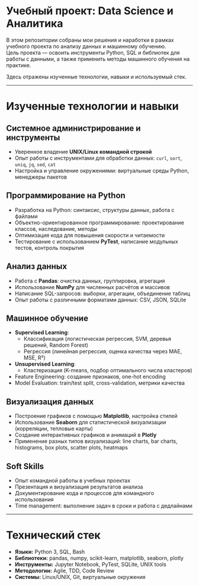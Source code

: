 # Учебный проект: Data Science и Аналитика

В этом репозитории собраны мои решения и наработки в рамках учебного проекта по анализу данных и машинному обучению.  
Цель проекта — освоить инструменты Python, SQL и библиотек для работы с данными, а также применить методы машинного обучения на практике.  

Здесь отражены изученные технологии, навыки и используемый стек.

---

# Изученные технологии и навыки

## Системное администрирование и инструменты
- Уверенное владение **UNIX/Linux командной строкой**  
- Опыт работы с инструментами для обработки данных: `curl`, `sort`, `uniq`, `jq`, `sed`, `cat`  
- Настройка и управление окружениями: виртуальные среды Python, менеджеры пакетов  

## Программирование на Python
- Разработка на Python: синтаксис, структуры данных, работа с файлами  
- Объектно-ориентированное программирование: проектирование классов, наследование, методы  
- Оптимизация кода для повышения скорости и читаемости  
- Тестирование с использованием **PyTest**, написание модульных тестов, контроль покрытия  

## Анализ данных
- Работа с **Pandas**: очистка данных, группировка, агрегация  
- Использование **NumPy** для численных расчётов и массивов  
- Написание SQL-запросов: выборки, агрегации, объединение таблиц  
- Опыт работы с различными форматами данных: CSV, JSON, SQLite  

## Машинное обучение
- **Supervised Learning**:  
  - Классификация (логистическая регрессия, SVM, деревья решений, Random Forest)  
  - Регрессия (линейная регрессия, оценка качества через MAE, MSE, R²)  
- **Unsupervised Learning**:  
  - Кластеризация (K-means, подбор оптимального числа кластеров)  
- Feature Engineering: создание признаков, one-hot encoding  
- Model Evaluation: train/test split, cross-validation, метрики качества  

## Визуализация данных
- Построение графиков с помощью **Matplotlib**, настройка стилей  
- Использование **Seaborn** для статистической визуализации (корреляции, тепловые карты)  
- Создание интерактивных графиков и анимаций в **Plotly**  
- Применение разных типов визуализаций: line charts, bar charts, histograms, box plots, scatter plots, heatmaps  

## Soft Skills
- Опыт командной работы в учебных проектах  
- Презентация и визуализация результатов анализа  
- Документирование кода и процессов для командного использования  
- Time management: выполнение задач в сроки и работа с дедлайнами  

---

# Технический стек
- **Языки:** Python 3, SQL, Bash  
- **Библиотеки:** pandas, numpy, scikit-learn, matplotlib, seaborn, plotly  
- **Инструменты:** Jupyter Notebook, PyTest, SQLite, UNIX tools  
- **Методологии:** Agile, TDD, Code Review  
- **Системы:** Linux/UNIX, Git, виртуальные окружения  
